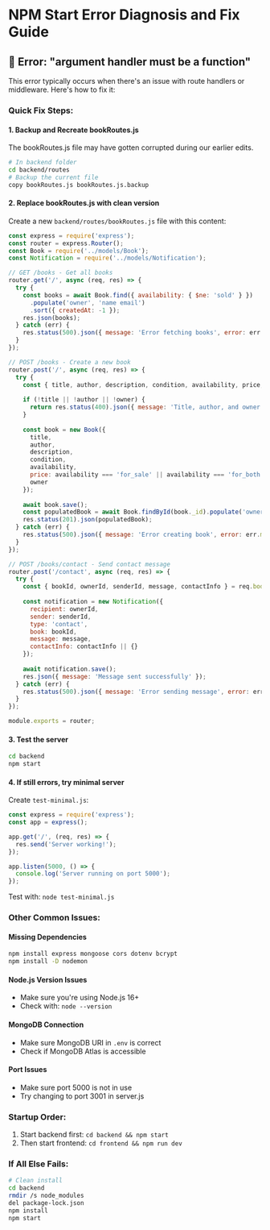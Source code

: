 # NPM Start Error Diagnosis and Fix Guide

## 🚨 Error: "argument handler must be a function"

This error typically occurs when there's an issue with route handlers or middleware. Here's how to fix it:

### Quick Fix Steps:

#### 1. **Backup and Recreate bookRoutes.js**
The bookRoutes.js file may have gotten corrupted during our earlier edits.

```bash
# In backend folder
cd backend/routes
# Backup the current file
copy bookRoutes.js bookRoutes.js.backup
```

#### 2. **Replace bookRoutes.js with clean version**
Create a new `backend/routes/bookRoutes.js` file with this content:

```javascript
const express = require('express');
const router = express.Router();
const Book = require('../models/Book');
const Notification = require('../models/Notification');

// GET /books - Get all books
router.get('/', async (req, res) => {
  try {
    const books = await Book.find({ availability: { $ne: 'sold' } })
      .populate('owner', 'name email')
      .sort({ createdAt: -1 });
    res.json(books);
  } catch (err) {
    res.status(500).json({ message: 'Error fetching books', error: err.message });
  }
});

// POST /books - Create a new book
router.post('/', async (req, res) => {
  try {
    const { title, author, description, condition, availability, price, owner } = req.body;
    
    if (!title || !author || !owner) {
      return res.status(400).json({ message: 'Title, author, and owner are required' });
    }
    
    const book = new Book({
      title,
      author,
      description,
      condition,
      availability,
      price: availability === 'for_sale' || availability === 'for_both' ? price : null,
      owner
    });
    
    await book.save();
    const populatedBook = await Book.findById(book._id).populate('owner', 'name email');
    res.status(201).json(populatedBook);
  } catch (err) {
    res.status(500).json({ message: 'Error creating book', error: err.message });
  }
});

// POST /books/contact - Send contact message
router.post('/contact', async (req, res) => {
  try {
    const { bookId, ownerId, senderId, message, contactInfo } = req.body;
    
    const notification = new Notification({
      recipient: ownerId,
      sender: senderId,
      type: 'contact',
      book: bookId,
      message: message,
      contactInfo: contactInfo || {}
    });
    
    await notification.save();
    res.json({ message: 'Message sent successfully' });
  } catch (err) {
    res.status(500).json({ message: 'Error sending message', error: err.message });
  }
});

module.exports = router;
```

#### 3. **Test the server**
```bash
cd backend
npm start
```

#### 4. **If still errors, try minimal server**
Create `test-minimal.js`:
```javascript
const express = require('express');
const app = express();

app.get('/', (req, res) => {
  res.send('Server working!');
});

app.listen(5000, () => {
  console.log('Server running on port 5000');
});
```

Test with: `node test-minimal.js`

### Other Common Issues:

#### **Missing Dependencies**
```bash
npm install express mongoose cors dotenv bcrypt
npm install -D nodemon
```

#### **Node.js Version Issues**
- Make sure you're using Node.js 16+ 
- Check with: `node --version`

#### **MongoDB Connection**
- Make sure MongoDB URI in `.env` is correct
- Check if MongoDB Atlas is accessible

#### **Port Issues**
- Make sure port 5000 is not in use
- Try changing to port 3001 in server.js

### Startup Order:
1. Start backend first: `cd backend && npm start`
2. Then start frontend: `cd frontend && npm run dev`

### If All Else Fails:
```bash
# Clean install
cd backend
rmdir /s node_modules
del package-lock.json
npm install
npm start
```
